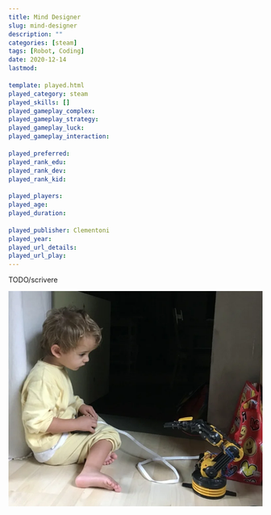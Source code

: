 ```yaml
---
title: Mind Designer
slug: mind-designer
description: ""
categories: [steam]
tags: [Robot, Coding]
date: 2020-12-14
lastmod: 

template: played.html
played_category: steam
played_skills: []
played_gameplay_complex: 
played_gameplay_strategy: 
played_gameplay_luck: 
played_gameplay_interaction: 

played_preferred: 
played_rank_edu: 
played_rank_dev: 
played_rank_kid: 

played_players: 
played_age: 
played_duration: 

played_publisher: Clementoni
played_year: 
played_url_details: 
played_url_play: 
---
```


TODO/scrivere 

![](img/steam_braccio_robot.webp)


